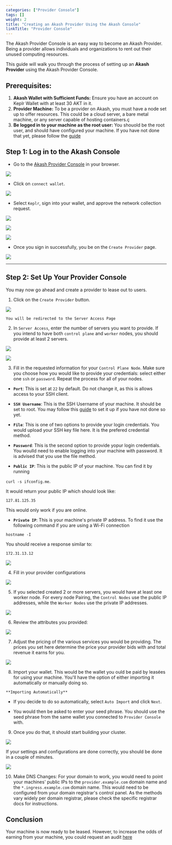 ```yaml
---
categories: ["Provider Console"]
tags: []
weight: 2
title: "Creating an Akash Provider Using the Akash Console"
linkTitle: "Provider Console"
---
```


The Akash Provider Console is an easy way to become an Akash Provider. Being a provider allows individuals and organizations to rent out their unused computing resources. 


This guide will walk you through the process of setting up an **Akash Provider** using the Akash Provider Console.


## Prerequisites:
1. **Akash Wallet with Sufficient Funds:** Ensure you have an account on Keplr Wallet with at least 30 AKT in it. 
2. **Provider Machine:** To be a provider on Akash, you must have a node set up to offer resources. This could be a cloud server, a bare metal machine, or any server capable of hosting containers.ç
3. **Be logged in to your machine as the root user:**  You shouold be the root user, and should have configured your machine. If you have not done that yet, please follow the [guide](../root-sign-in/) 


## Step 1: Log in to the Akash Console
- Go to the [Akash Provider Console](https://provider-console.akash.network/) in your browser.


![](../../assets/provider_lp.png)

- Click on `connect wallet`.


![](../../assets/connect_wallet.png)

- Select `Keplr`, sign into your wallet, and approve the network collection request.


![](../../assets/select_keplr.png)


![](../../assets/wallet_login.png)


![](../../assets/approved.png)


- Once you sign in successfully, you be on the `Create Provider` page. 


![](../../assets/provider_landing.png)


---

## Step 2: Set Up Your Provider Console
 You may now go ahead and create a provider to lease out to users. 

   1. Click on the `Create Provider` button. 


   ![](../../assets/server_access.png)

   
  
    You will be redirected to the Server Access Page


   2. In `Server Access`, enter the number of servers you want to provide. If you intend to have both `control plane` and `worker` nodes, you should provide at least 2 servers.


 ![](../../assets/server_access.png)



 ![](../../assets/server_count.png)

   3. Fill in the requested information for your `Control Plane Node`. Make sure you choose how you would like to provide your credentials: select either one `ssh` or `password`. Repeat the process for all of your nodes. 

  - **`Port`**: This is set at `22` by default. Do not change it, as this is allows access to your SSH client.

   - **`SSH Username`**: This is the SSH Username of your machine. It should be set to root. You may follow this [guide](../root-sign-in/) to set it up if you have not done so yet. 

   - **`File`**: This is one of two options to provide your login credentials. You would upload your SSH key file here. It is the prefered credential method.

   - **`Password`**: This is the second option to provide yopur login credentials. You woulld need to enable logging into your machine with password. It is advised that you use the file method. 

   - **`Public IP`**: This is the public IP of your machine. You can find it by running 

   `curl -s ifconfig.me`. 

   It would return your public IP which should look like:

   `127.81.125.35`

   This would only work if you are online.

   - **`Private IP`**: This is your machine's private IP address. 
   To find it use the following command if you are using a Wi-Fi connection

   `hostname -I`

   You should receive a response similar to:

   `172.31.13.12`


 ![](../../assets/control_plane.png)

   4. Fill in your provider configurations


 ![](../../assets/provider_info.png)


   5. If you selected created 2 or more servers, you would have at least one worker node. For every node Pairing, the `Control Nodes` use the public IP addresses, while the `Worker Nodes` use the private IP addresses. 


 ![](../../assets/worker_nodes.png)

  6. Review the attributes you provided:


 ![](../../assets/review_pov.png)

  

   7. Adjust the pricing of the various services you would be providing. The prices you set here determine the price your provider bids with and total revenue it earns for you.


 ![](../../assets/pricing.png)

   8. Import your wallet. This would be the wallet you ould be paid by leasées for using your machine. You'll have the option of either importing it automatically or  manually doing so. 

    **Importing Automatically**
   
   - If you decide to do so automatically, select `Auto Import` and click `Next`.
   
   - You would then be asked to enter your seed phrase. You should use the seed phrase from the same wallet you connected to `Provider Console` with. 

  9. Once you do that, it should start building your cluster. 



 ![](../../assets/beginning.png)

 If your settings and configurations are done correctly, you should be done in a couple of minutes. 



 ![](../../assets/complete.png)

  10. Make DNS Changes: For your domain to work, you would need to point your machines' public IPs to the `provider.example.com` domain name and the `*.ingress.example.com` domain name. This would need to be configured from your domain registrar's control panel. As the methods vary widely per domain registrar, please check the specific registrar docs for instructions. 



   ## Conclusion

Your machine is now ready to be leased. However, to increase the odds of earning from your machine, you could request an audit [here](https://github.com/akash-network/community/issues?q=is%3Aissue+is%3Aopen+label%3A%22Provider+Audit%22)


